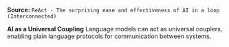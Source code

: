 **Source:** `ReAct - The surprising ease and effectiveness of AI in a loop (Interconnected)`

**AI as a Universal Coupling**
Language models can act as universal couplers, enabling plain language protocols for communication between systems.
